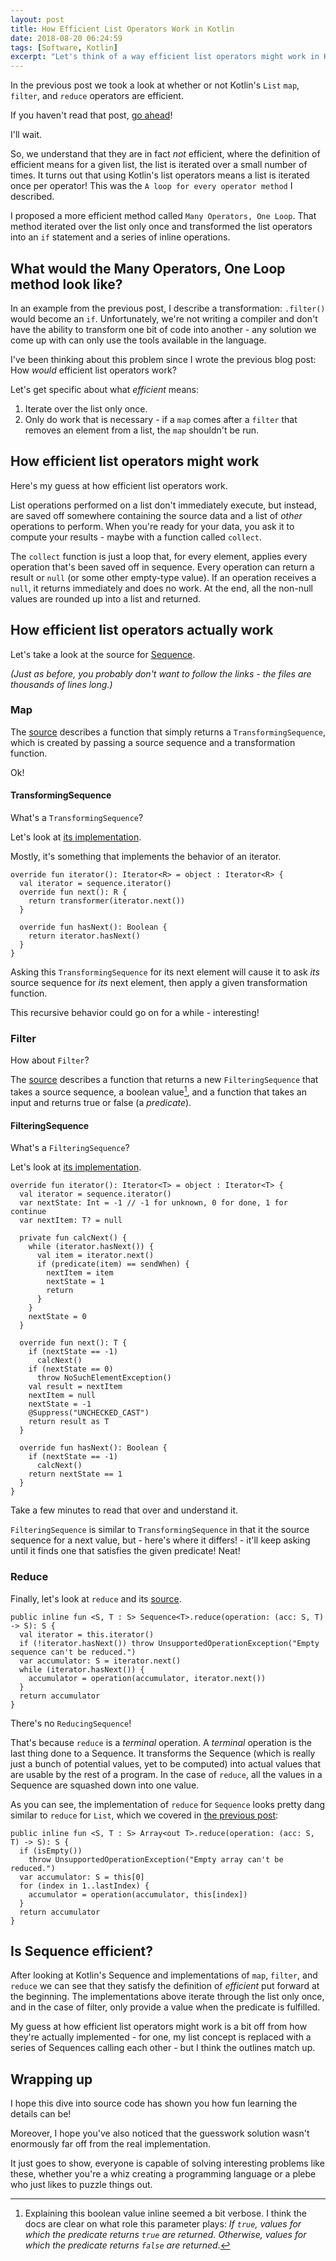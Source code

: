 ```yaml
---
layout: post
title: How Efficient List Operators Work in Kotlin
date: 2018-08-20 06:24:59
tags: [Software, Kotlin]
excerpt: "Let's think of a way efficient list operators might work in Kotlin, then see how they're actually implemented in the Sequence list type."
---
```


In the previous post we took a look at whether or not Kotlin's `List` `map`, `filter`, and `reduce` operators are efficient. 

If you haven't read that post, [go ahead](http://blog.codysehl.net/2018/are-kotlin-list-operators-efficient/)!

I'll wait.

So, we understand that they are in fact _not_ efficient, where the definition of efficient means for a given list, the list is iterated over a small number of times. It turns out that using Kotlin's list operators means a list is iterated once per operator! This was the `A loop for every operator method` I described.

I proposed a more efficient method called `Many Operators, One Loop`. That method iterated over the list only once and transformed the list operators into an `if` statement and a series of inline operations.

## What would the Many Operators, One Loop method look like?

In an example from the previous post, I describe a transformation: `.filter()` would become an `if`.
Unfortunately, we're not writing a compiler and don't have the ability to transform one bit of code into another - any solution we come up with can only use the tools available in the language.

I've been thinking about this problem since I wrote the previous blog post: How _would_ efficient list operators work?

Let's get specific about what _efficient_ means: 

1. Iterate over the list only once. 
2. Only do work that is necessary - if a `map` comes after a `filter` that removes an element from a list, the `map` shouldn't be run.

## How efficient list operators might work

Here's my guess at how efficient list operators work.

List operations performed on a list don't immediately execute, but instead, are saved off somewhere containing the source data and a list of _other_ operations to perform. When you're ready for your data, you ask it to compute your results - maybe with a function called `collect`.

The `collect` function is just a loop that, for every element, applies every operation that's been saved off in sequence.
Every operation can return a result or `null` (or some other empty-type value). If an operation receives a `null`, it returns immediately and does no work.
At the end, all the non-null values are rounded up into a list and returned.

## How efficient list operators actually work

Let's take a look at the source for [Sequence](https://kotlinlang.org/api/latest/jvm/stdlib/kotlin.sequences/-sequence/index.html).

_(Just as before, you probably don't want to follow the links - the files are thousands of lines long.)_

### Map

The [source](https://github.com/JetBrains/kotlin/blob/1.2.60/libraries/stdlib/common/src/generated/_Sequences.kt#L803) describes a function that simply returns a `TransformingSequence`, which is created by passing a source sequence and a transformation function.

Ok!

#### TransformingSequence

What's a `TransformingSequence`? 

Let's look at [its implementation](https://github.com/JetBrains/kotlin/blob/769344569d7e6b79437221efd6d815e441dc682a/libraries/stdlib/src/kotlin/collections/Sequences.kt#L170).

Mostly, it's something that implements the behavior of an iterator.

```lang-kotlin
override fun iterator(): Iterator<R> = object : Iterator<R> {
  val iterator = sequence.iterator()
  override fun next(): R {
    return transformer(iterator.next())
  }

  override fun hasNext(): Boolean {
    return iterator.hasNext()
  }
}
```

Asking this `TransformingSequence` for its next element will cause it to ask _its_ source sequence for _its_ next element, then apply a given transformation function. 

This recursive behavior could go on for a while - interesting!


### Filter

How about `Filter`? 

The [source](https://github.com/JetBrains/kotlin/blob/1.2.60/libraries/stdlib/common/src/generated/_Sequences.kt#L370) describes a function that returns a new `FilteringSequence` that takes a source sequence, a boolean value[^1], and a function that takes an input and returns true or false (a _predicate_).

#### FilteringSequence

What's a `FilteringSequence`?

Let's look at [its implementation](https://github.com/JetBrains/kotlin/blob/769344569d7e6b79437221efd6d815e441dc682a/libraries/stdlib/src/kotlin/collections/Sequences.kt#L122).

```lang-kotlin
override fun iterator(): Iterator<T> = object : Iterator<T> {
  val iterator = sequence.iterator()
  var nextState: Int = -1 // -1 for unknown, 0 for done, 1 for continue
  var nextItem: T? = null

  private fun calcNext() {
    while (iterator.hasNext()) {
      val item = iterator.next()
      if (predicate(item) == sendWhen) {
        nextItem = item
        nextState = 1
        return
      }
    }
    nextState = 0
  }

  override fun next(): T {
    if (nextState == -1)
      calcNext()
    if (nextState == 0)
      throw NoSuchElementException()
    val result = nextItem
    nextItem = null
    nextState = -1
    @Suppress("UNCHECKED_CAST")
    return result as T
  }

  override fun hasNext(): Boolean {
    if (nextState == -1)
      calcNext()
    return nextState == 1
  }
}
```

Take a few minutes to read that over and understand it.

`FilteringSequence` is similar to `TransformingSequence` in that it the source sequence for a next value, but - here's where it differs! - it'll keep asking until it finds one that satisfies the given predicate! Neat!

### Reduce

Finally, let's look at `reduce` and its [source](https://github.com/JetBrains/kotlin/blob/1.2.60/libraries/stdlib/common/src/generated/_Sequences.kt#L1272).

```lang-kotlin
public inline fun <S, T : S> Sequence<T>.reduce(operation: (acc: S, T) -> S): S {
  val iterator = this.iterator()
  if (!iterator.hasNext()) throw UnsupportedOperationException("Empty sequence can't be reduced.")
  var accumulator: S = iterator.next()
  while (iterator.hasNext()) {
    accumulator = operation(accumulator, iterator.next())
  }
  return accumulator
}
```

There's no `ReducingSequence`!

That's because `reduce` is a _terminal_ operation. A _terminal_ operation is the last thing done to a Sequence. It transforms the Sequence (which is really just a bunch of potential values, yet to be computed) into actual values that are usable by the rest of a program. In the case of `reduce`, all the values in a Sequence are squashed down into one value.

As you can see, the implementation of `reduce` for `Sequence` looks pretty dang similar to `reduce` for `List`, which we covered in [the previous post](http://blog.codysehl.net/2018/are-kotlin-list-operators-efficient/#reduce):

```lang-kotlin
public inline fun <S, T : S> Array<out T>.reduce(operation: (acc: S, T) -> S): S {
  if (isEmpty())
    throw UnsupportedOperationException("Empty array can't be reduced.")
  var accumulator: S = this[0]
  for (index in 1..lastIndex) {
    accumulator = operation(accumulator, this[index])
  }
  return accumulator
}
```

## Is Sequence efficient?

After looking at Kotlin's Sequence and implementations of `map`, `filter`, and `reduce` we can see that they satisfy the definition of _efficient_ put forward at the beginning. The implementations above iterate through the list only once, and in the case of filter, only provide a value when the predicate is fulfilled.

My guess at how efficient list operators might work is a bit off from how they're actually implemented - for one, my list concept is replaced with a series of Sequences calling each other - but I think the outlines match up.

## Wrapping up

I hope this dive into source code has shown you how fun learning the details can be!

Moreover, I hope you've also noticed that the guesswork solution wasn't enormously far off from the real implementation. 

It just goes to show, everyone is capable of solving interesting problems like these, whether you're a whiz creating a programming language or a plebe who just likes to puzzle things out.



[^1]: Explaining this boolean value inline seemed a bit verbose. I think the docs are clear on what role this parameter plays: _If `true`, values for which the predicate returns `true` are returned. Otherwise, values for which the predicate returns `false` are returned_.
